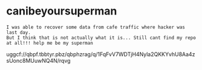# canibeyoursuperman
```
I was able to recover some data from cafe traffic where hacker was last day.
But I think that is not actually what it is... Still cant find my repo at all!!! help me be my superman
```
uggcf://qbpf.tbbtyr.pbz/qbphzrag/q/1FqFvV7WDTjH4Nyla2QKKYvhU8Aa4zsUonc8MUuwNQ4N/rqvg
